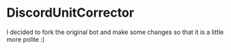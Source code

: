 # DiscordUnitCorrector

I decided to fork the original bot and make some changes so that it is a little more polite :)
